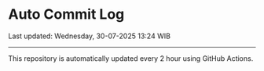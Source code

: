 # Auto Commit Log

Last updated: Wednesday, 30-07-2025 13:24 WIB

---

This repository is automatically updated every 2 hour using GitHub Actions.
